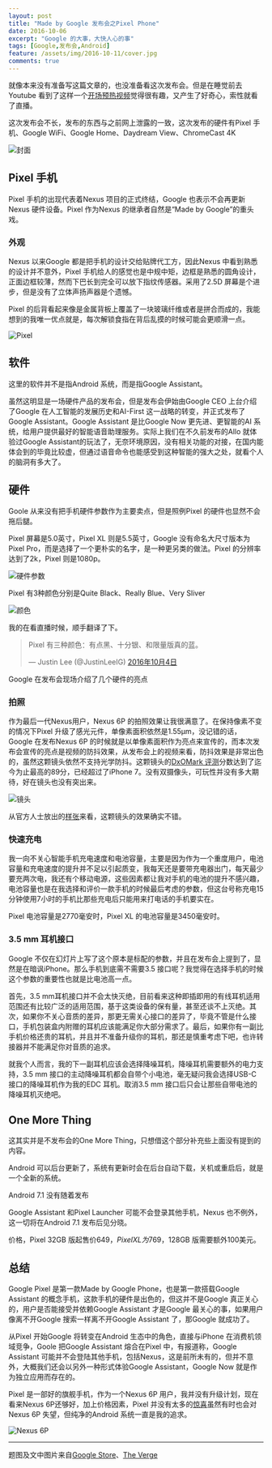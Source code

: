 ```yaml
---
layout: post
title: "Made by Google 发布会之Pixel Phone"
date: 2016-10-06
excerpt: "Google 的大事，大快人心的事"
tags: [Google,发布会,Android]
feature: /assets/img/2016-10-11/cover.jpg
comments: true
---
```


就像本来没有准备写这篇文章的，也没准备看这次发布会。但是在睡觉前去Youtube 看到了这样一个[开场预热视频](https://youtu.be/lZB2s3-Q15s)觉得很有趣，又产生了好奇心，索性就看了直播。

这次发布会不长，发布的东西与之前网上泄露的一致，这次发布的硬件有Pixel 手机、Google WiFi、Google Home、Daydream View、ChromeCast 4K

![封面][cover]

## Pixel 手机

Pixel 手机的出现代表着Nexus 项目的正式终结，Google 也表示不会再更新Nexus 硬件设备。Pixel 作为Nexus 的继承者自然是“Made by Google”的重头戏。

### 外观

Nexus 以来Google 都是把手机的设计交给贴牌代工方，因此Nexus 中看到熟悉的设计并不意外，Pixel 手机给人的感觉也是中规中矩，边框是熟悉的圆角设计，正面边框较薄，然而下巴长到完全可以放下指纹传感器。采用了2.5D 屏幕是个进步，但是没有了立体声扬声器是个遗憾。

Pixel 的后背看起来像是金属背板上覆盖了一块玻璃纤维或者是拼合而成的，我能想到的我唯一优点就是，每次解锁食指在背后乱摸的时候可能会更顺滑一点。

![Pixel][p1]

## 软件

这里的软件并不是指Android 系统，而是指Google Assistant。

虽然这明显是一场硬件产品的发布会，但是发布会伊始由Google CEO 上台介绍了Google 在人工智能的发展历史和AI-First 这一战略的转变，并正式发布了Google Assistant。Google Assistant 是比Google Now 更先进、更智能的AI 系统，给用户提供最好的智能语音助理服务。实际上我们在不久前发布的Allo 就体验过Google Assistant的玩法了，无奈环境原因，没有相关功能的对接，在国内能体会到的毕竟比较虚，但通过语音命令也能感受到这种智能的强大之处，就看个人的脑洞有多大了。

## 硬件

Goole 从来没有把手机硬件参数作为主要卖点，但是照例Pixel 的硬件也显然不会拖后腿。

Pixel 屏幕是5.0英寸，Pixel XL 则是5.5英寸，Google 没有命名大尺寸版本为Pixel Pro，而是选择了一个更朴实的名字，是一种更另类的做法。Pixel 的分辨率达到了2k，Pixel 则是1080p。

![硬件参数][p2]

Pixel 有3种颜色分别是Quite Black、Really Blue、Very Sliver

![颜色][p3]

我的在看直播时候，顺手翻译了下。

<blockquote class="twitter-tweet" data-lang="zh-cn"><p lang="zh"
dir="ltr">Pixel 有三种颜色：有点黑、十分银、和限量版真的蓝。</p>&mdash; Justin
Lee (@JustinLeeIG) <a
href="https://twitter.com/JustinLeeIG/status/783346077202124801">2016年10月4日</a></blockquote>
<script async src="//platform.twitter.com/widgets.js" charset="utf-8"></script>

Google 在发布会现场介绍了几个硬件的亮点

### 拍照

作为最后一代Nexus用户，Nexus 6P 的拍照效果让我很满意了。在保持像素不变的情况下Pixel 升级了感光元件，单像素面积依然是1.55μm，没记错的话，Google 在发布Nexus 6P 的时候就是以单像素面积作为亮点来宣传的，而本次发布会宣传的亮点是视频的防抖效果，从发布会上的视频来看，防抖效果是非常出色的，虽然这颗镜头依然不支持光学防抖。这颗镜头的[DxOMark 评测][dxomark]分数达到了迄今为止最高的89分，已经超过了iPhone 7。没有双摄像头，可玩性并没有多大期待，好在镜头也没有突出来。

![镜头][p4]

从官方人士放出的[样张][ps]来看，这颗镜头的效果确实不错。

### 快速充电

我一向不关心智能手机充电速度和电池容量，主要是因为作为一个重度用户，电池容量和充电速度的提升并不足以引起质变，我每天还是要带充电器出门，每天最少要充两次电，我还有个移动电源，这些因素都让我对手机的电池的提升不感兴趣，电池容量也是在我选择和评价一款手机的时候最后考虑的参数，但这台号称充电15分钟使用7小时的手机比那些充电后只能用来打电话的手机要实在。

Pixel 电池容量是2770毫安时，Pixel XL 的电池容量是3450毫安时。

### 3.5 mm 耳机接口

Google 不仅在幻灯片上写了这个原本是标配的参数，并且在发布会上提到了，显然是在暗讽iPhone。那么手机到底需不需要3.5 接口呢？我觉得在选择手机的时候这个参数的重要性也就是比电池高一点。

首先，3.5 mm耳机接口并不会太快灭绝，目前看来这种即插即用的有线耳机适用范围还有比较广泛的适用范围，基于这类设备的保有量，甚至还谈不上灭绝。其次，如果你不关心音质的差异，那更无需关心接口的差异了，毕竟不管是什么接口，手机包装盒内附赠的耳机应该能满足你大部分需求了。最后，如果你有一副比手机价格还贵的耳机，并且并不准备升级你的耳机，那还是慎重考虑下吧，也许转接器并不能满足你对音质的追求。

就我个人而言，我的下一副耳机应该会选择降噪耳机，降噪耳机需要额外的电力支持，3.5 mm 接口的主动降噪耳机都会自带个小电池，毫无疑问我会选择USB-C 接口的降噪耳机作为我的EDC 耳机。取消3.5 mm 接口后只会让那些自带电池的降噪耳机灭绝吧。

## One More Thing

这其实并是不发布会的One More Thing，只想借这个部分补充些上面没有提到的内容。

Android 可以后台更新了，系统有更新时会在后台自动下载，关机或重启后，就是一个全新的系统。

Android 7.1 没有随着发布

Google Assistant 和Pixel Launcher 可能不会登录其他手机，Nexus 也不例外，这一切将在Android 7.1 发布后见分晓。

价格，Pixel 32GB 版起售价$649，Pixel XL 为$769，128GB 版需要额外100美元。

## 总结

Google Pixel 是第一款Made by Google Phone，也是第一款搭载Google Assistant 的概念手机，这款手机的硬件是出色的，但这并不是Google 真正关心的，用户是否能接受并依赖Google Assistant 才是Google 最关心的事，如果用户像离不开Google 搜索一样离不开Google Assistant 了，那Google 就成功了。

从Pixel 开始Google 将转变在Android 生态中的角色，直接与iPhone 在消费机领域竞争，Goole 把Google Assistant 熔合在Pixel 中，有报道称，Google Assistant 可能并不会登陆其他手机，包括Nexus，这是前所未有的，但并不意外，大概我们还会以另外一种形式体验Google Assistant，Google Now 就是作为独立应用而存在的。 

Pixel 是一部好的旗舰手机，作为一个Nexus 6P 用户，我并没有升级计划，现在看来Nexus 6P还够好，加上价格因素，Pixel 并没有太多的[惊喜][suprise]虽然有时也会对Nexus 6P 失望，但纯净的Android 系统一直是我的追求。

![Nexus 6P][p5]

----------

题图及文中图片来自[Google Store](http://store.google.com)、[The Verge](http://TheVerge.com)

[suprise]: http://www.theverge.com/2016/10/5/13171712/pixel-phone-by-google-specs-design-reaction
[ps]: http://www.theverge.com/2016/10/7/13207382/google-pixel-xl-camera-photography-samples
[dxomark]: https://www.dxomark.com/Mobiles/Pixel-smartphone-camera-review-At-the-top
[p5]: /assets/img/2016-10-11/p5.jpg
[p4]: /assets/img/2016-10-11/p4.jpg
[p3]: /assets/img/2016-10-11/p3.jpg
[p2]: /assets/img/2016-10-11/p2.png
[p1]: /assets/img/2016-10-11/p1.jpg
[cover]: /assets/img/2016-10-11/lp.jpg
